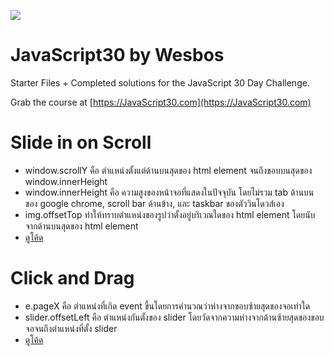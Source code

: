 ![](https://javascript30.com/images/JS3-social-share.png)

# JavaScript30 by Wesbos

Starter Files + Completed solutions for the JavaScript 30 Day Challenge.

Grab the course at [https://JavaScript30.com](https://JavaScript30.com)

# Slide in on Scroll 
- window.scrollY คือ ตำแหน่งตั้งแต่ด้านบนสุดของ html element จนถึงขอบบนสุดของ window.innerHeight
- window.innerHeight คือ ความสูงของหน้าจอที่แสดงในปัจจุบัน โดยไม่รวม tab ด้านบนของ google chrome, scroll bar ด้านข้าง, และ taskbar ของตัววินโดวส์เอง
- img.offsetTop ทำให้ทราบตำแหน่งของรูปว่าตั้งอยู่บริเวณใดของ html element โดยนับจากด้านบนสุดของ html element
- [ดูโค้ด](https://gist.github.com/chilah/c45d8fcae27ca0547d4d67d12a50164d)

# Click and Drag
- e.pageX คือ ตำแหน่งที่เกิด event ขึ้นโดยการคำนวณว่าห่างจากขอบซ้ายสุดของจอเท่าใด
- slider.offsetLeft คือ ตำแหน่งกันตั้งของ slider โดยวัดจากความห่างจากด้านซ้ายสุดของขอบจอจนถึงตำแหน่งที่ตั้ง slider
- [ดูโค้ด](https://gist.github.com/chilah/308bf20b6605b63d239cec14a5adb5bc)
